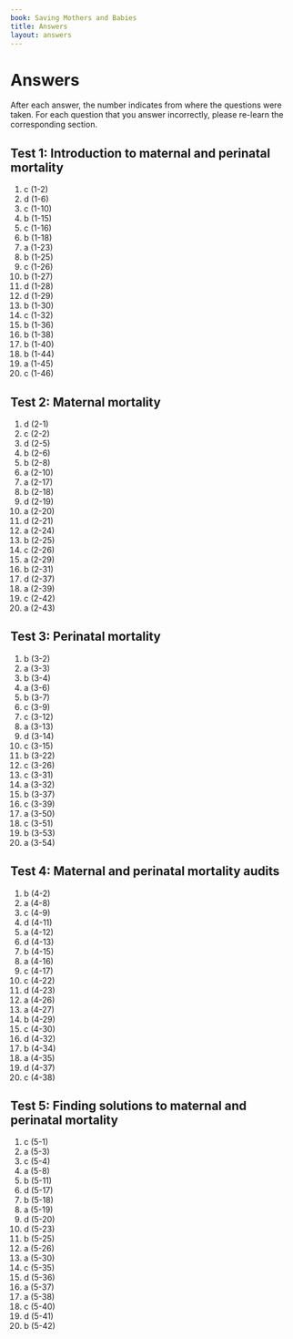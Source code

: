 ```yaml
---
book: Saving Mothers and Babies
title: Answers
layout: answers
---
```


# Answers

After each answer, the number indicates from where the questions were taken. For each question that you answer incorrectly, please re-learn the corresponding section.

## Test 1: Introduction to maternal and perinatal mortality

1.	c	(1-2)
2.	d	(1-6)
3.	c	(1-10)
4.	b	(1-15)
5.	c	(1-16)
6.	b	(1-18)
7.	a	(1-23)
8.	b	(1-25)
9.	c	(1-26)
10.	b	(1-27)
11.	d	(1-28)
12.	d	(1-29)
13.	b	(1-30)
14.	c	(1-32)
15.	b	(1-36)
16.	b	(1-38)
17.	b	(1-40)
18.	b	(1-44)
19.	a	(1-45)
20.	c	(1-46)

## Test 2: Maternal mortality

1.	d	(2-1)
2.	c	(2-2)
3.	d	(2-5)
4.	b	(2-6)
5.	b	(2-8)
6.	a	(2-10)
7.	a	(2-17)
8.	b	(2-18)
9.	d	(2-19)
10.	a	(2-20)
11.	d	(2-21)
12.	a	(2-24)
13.	b	(2-25)
14.	c	(2-26)
15.	a	(2-29)
16.	b	(2-31)
17.	d	(2-37)
18.	a	(2-39)
19.	c	(2-42)
20.	a	(2-43)

## Test 3: Perinatal mortality

1.	b	(3-2)
2.	a	(3-3)
3.	b	(3-4)
4.	a	(3-6)
5.	b	(3-7)
6.	c	(3-9)
7.	c	(3-12)
8.	a	(3-13)
9.	d	(3-14)
10.	c	(3-15)
11.	b	(3-22)
12.	c	(3-26)
13.	c	(3-31)
14.	a	(3-32)
15.	b	(3-37)
16.	c	(3-39)
17.	a	(3-50)
18.	c	(3-51)
19.	b	(3-53)
20.	a	(3-54)

## Test 4: Maternal and perinatal mortality audits

1.	b	(4-2)
2.	a	(4-8)
3.	c	(4-9)
4.	d	(4-11)
5.	a	(4-12)
6.	d	(4-13)
7.	b	(4-15)
8.	a	(4-16)
9.	c	(4-17)
10.	c	(4-22)
11.	d	(4-23)
12.	a	(4-26)
13.	a	(4-27)
14.	b	(4-29)
15.	c	(4-30)
16.	d	(4-32)
17.	b	(4-34)
18.	a	(4-35)
19.	d	(4-37)
20.	c	(4-38)

## Test 5: Finding solutions to maternal and perinatal mortality

1.	c	(5-1)
2.	a	(5-3)
3.	c	(5-4)
4.	a	(5-8)
5.	b	(5-11)
6.	d	(5-17)
7.	b	(5-18)
8.	a	(5-19)
9.	d	(5-20)
10.	d	(5-23)
11.	b	(5-25)
12.	a	(5-26)
13.	a	(5-30)
14.	c	(5-35)
15.	d	(5-36)
16.	a	(5-37)
17.	a	(5-38)
18.	c	(5-40)
19.	d	(5-41)
20.	b	(5-42)

